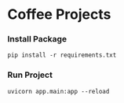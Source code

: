 Coffee Projects
==============================================
### Install Package
```
pip install -r requirements.txt
```

### Run Project
```
uvicorn app.main:app --reload
```